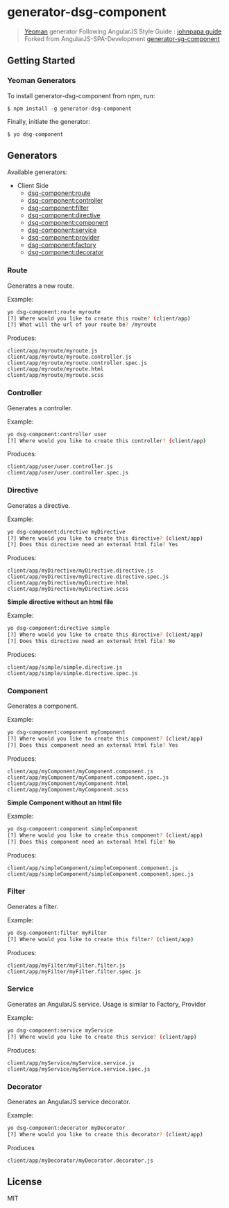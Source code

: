# generator-dsg-component

> [Yeoman](http://yeoman.io) generator
> Following AngularJS Style Guide : [johnpapa guide](https://github.com/johnpapa/angularjs-styleguide)
> Forked from AngularJS-SPA-Development [generator-sg-component](https://github.com/AngularJS-SPA-Development/generator-sg-component)

## Getting Started

### Yeoman Generators

To install generator-dsg-component from npm, run:

```
$ npm install -g generator-dsg-component
```

Finally, initiate the generator:

```
$ yo dsg-component
```


## Generators

Available generators:

* Client Side
  - [dsg-component:route](#route)
  - [dsg-component:controller](#controller)
  - [dsg-component:filter](#filter)
  - [dsg-component:directive](#directive)
  - [dsg-component:component](#component)
  - [dsg-component:service](#service)
  - [dsg-component:provider](#service)
  - [dsg-component:factory](#service)
  - [dsg-component:decorator](#decorator)

### Route
Generates a new route.

Example:
```bash
yo dsg-component:route myroute
[?] Where would you like to create this route? (client/app)
[?] What will the url of your route be? /myroute
```

Produces:

    client/app/myroute/myroute.js
    client/app/myroute/myroute.controller.js
    client/app/myroute/myroute.controller.spec.js
    client/app/myroute/myroute.html
    client/app/myroute/myroute.scss


### Controller
Generates a controller.

Example:
```bash
yo dsg-component:controller user
[?] Where would you like to create this controller? (client/app)
```

Produces:

    client/app/user/user.controller.js
    client/app/user/user.controller.spec.js

### Directive
Generates a directive.

Example:
```bash
yo dsg-component:directive myDirective
[?] Where would you like to create this directive? (client/app)
[?] Does this directive need an external html file? Yes
```

Produces:

    client/app/myDirective/myDirective.directive.js
    client/app/myDirective/myDirective.directive.spec.js
    client/app/myDirective/myDirective.html
    client/app/myDirective/myDirective.scss

**Simple directive without an html file**

Example:
```bash
yo dsg-component:directive simple
[?] Where would you like to create this directive? (client/app)
[?] Does this directive need an external html file? No
```

Produces:

    client/app/simple/simple.directive.js
    client/app/simple/simple.directive.spec.js

### Component
Generates a component.

Example:
```bash
yo dsg-component:component myComponent
[?] Where would you like to create this component? (client/app)
[?] Does this component need an external html file? Yes
```

Produces:

    client/app/myComponent/myComponent.component.js
    client/app/myComponent/myComponent.component.spec.js
    client/app/myComponent/myComponent.html
    client/app/myComponent/myComponent.scss

**Simple Component without an html file**

Example:
```bash
yo dsg-component:component simpleComponent
[?] Where would you like to create this component? (client/app)
[?] Does this component need an external html file? No
```

Produces:

    client/app/simpleComponent/simpleComponent.component.js
    client/app/simpleComponent/simpleComponent.component.spec.js

### Filter
Generates a filter.

Example:
```bash
yo dsg-component:filter myFilter
[?] Where would you like to create this filter? (client/app)
```

Produces:

    client/app/myFilter/myFilter.filter.js
    client/app/myFilter/myFilter.filter.spec.js

### Service
Generates an AngularJS service.
Usage is similar to Factory, Provider

Example:
```bash
yo dsg-component:service myService
[?] Where would you like to create this service? (client/app)
```

Produces:

    client/app/myService/myService.service.js
    client/app/myService/myService.service.spec.js

### Decorator
Generates an AngularJS service decorator.

Example:
```bash
yo dsg-component:decorator myDecorator
[?] Where would you like to create this decorator? (client/app)
```

Produces

    client/app/myDecorator/myDecorator.decorator.js

## License

MIT
